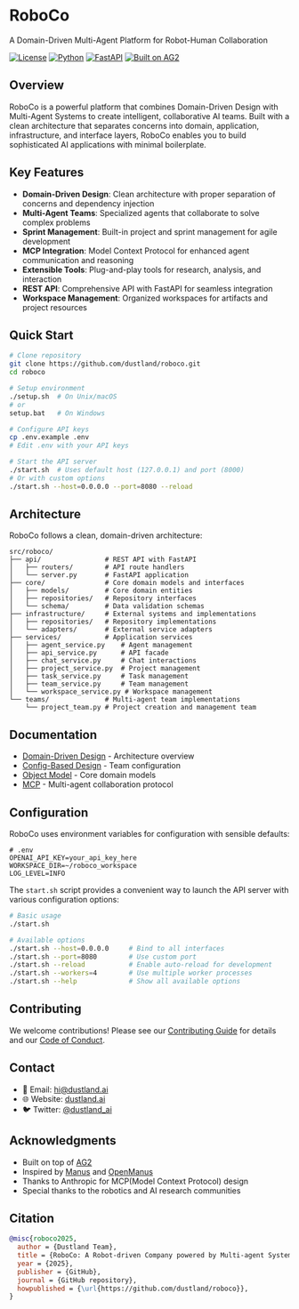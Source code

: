 # RoboCo

A Domain-Driven Multi-Agent Platform for Robot-Human Collaboration

[![License](https://img.shields.io/badge/License-MIT-blue.svg)](LICENSE)
[![Python](https://img.shields.io/badge/Python-3.10+-blue?logo=python&logoColor=white)](https://www.python.org/)
[![FastAPI](https://img.shields.io/badge/FastAPI-0.100.0+-00a393?logo=fastapi&logoColor=white)](https://fastapi.tiangolo.com/)
[![Built on AG2](https://img.shields.io/badge/Built%20on-AG2-orange)](https://github.com/ag2ai/ag2)

## Overview

RoboCo is a powerful platform that combines Domain-Driven Design with Multi-Agent Systems to create intelligent, collaborative AI teams. Built with a clean architecture that separates concerns into domain, application, infrastructure, and interface layers, RoboCo enables you to build sophisticated AI applications with minimal boilerplate.

## Key Features

- **Domain-Driven Design**: Clean architecture with proper separation of concerns and dependency injection
- **Multi-Agent Teams**: Specialized agents that collaborate to solve complex problems
- **Sprint Management**: Built-in project and sprint management for agile development
- **MCP Integration**: Model Context Protocol for enhanced agent communication and reasoning
- **Extensible Tools**: Plug-and-play tools for research, analysis, and interaction
- **REST API**: Comprehensive API with FastAPI for seamless integration
- **Workspace Management**: Organized workspaces for artifacts and project resources

## Quick Start

```bash
# Clone repository
git clone https://github.com/dustland/roboco.git
cd roboco

# Setup environment
./setup.sh  # On Unix/macOS
# or
setup.bat   # On Windows

# Configure API keys
cp .env.example .env
# Edit .env with your API keys

# Start the API server
./start.sh  # Uses default host (127.0.0.1) and port (8000)
# Or with custom options
./start.sh --host=0.0.0.0 --port=8080 --reload
```

## Architecture

RoboCo follows a clean, domain-driven architecture:

```
src/roboco/
├── api/                # REST API with FastAPI
│   ├── routers/        # API route handlers
│   └── server.py       # FastAPI application
├── core/               # Core domain models and interfaces
│   ├── models/         # Core domain entities
│   ├── repositories/   # Repository interfaces
│   └── schema/         # Data validation schemas
├── infrastructure/     # External systems and implementations
│   ├── repositories/   # Repository implementations
│   └── adapters/       # External service adapters
├── services/           # Application services
│   ├── agent_service.py    # Agent management
│   ├── api_service.py      # API facade
│   ├── chat_service.py     # Chat interactions
│   ├── project_service.py  # Project management
│   ├── task_service.py     # Task management
│   ├── team_service.py     # Team management
│   └── workspace_service.py # Workspace management
└── teams/              # Multi-agent team implementations
    └── project_team.py # Project creation and management team
```

## Documentation

- [Domain-Driven Design](docs/domain_driven_design.md) - Architecture overview
- [Config-Based Design](docs/config_based_design.md) - Team configuration
- [Object Model](docs/object_model.md) - Core domain models
- [MCP](docs/mcp.md) - Multi-agent collaboration protocol

## Configuration

RoboCo uses environment variables for configuration with sensible defaults:

```
# .env
OPENAI_API_KEY=your_api_key_here
WORKSPACE_DIR=~/roboco_workspace
LOG_LEVEL=INFO
```

The `start.sh` script provides a convenient way to launch the API server with various configuration options:

```bash
# Basic usage
./start.sh

# Available options
./start.sh --host=0.0.0.0     # Bind to all interfaces
./start.sh --port=8080        # Use custom port
./start.sh --reload           # Enable auto-reload for development
./start.sh --workers=4        # Use multiple worker processes
./start.sh --help             # Show all available options
```

## Contributing

We welcome contributions! Please see our [Contributing Guide](CONTRIBUTING.md) for details and our [Code of Conduct](CODE_OF_CONDUCT.md).

## Contact

- 📧 Email: hi@dustland.ai
- 🌐 Website: [dustland.ai](https://dustland.ai)
- 🐦 Twitter: [@dustland_ai](https://twitter.com/dustland_ai)

## Acknowledgments

- Built on top of [AG2](https://github.com/ag2ai/ag2)
- Inspired by [Manus](https://manus.im/) and [OpenManus](https://github.com/mannaandpoem/OpenManus/)
- Thanks to Anthropic for MCP(Model Context Protocol) design
- Special thanks to the robotics and AI research communities

## Citation

```bibtex
@misc{roboco2025,
  author = {Dustland Team},
  title = {RoboCo: A Robot-driven Company powered by Multi-agent System},
  year = {2025},
  publisher = {GitHub},
  journal = {GitHub repository},
  howpublished = {\url{https://github.com/dustland/roboco}},
}
